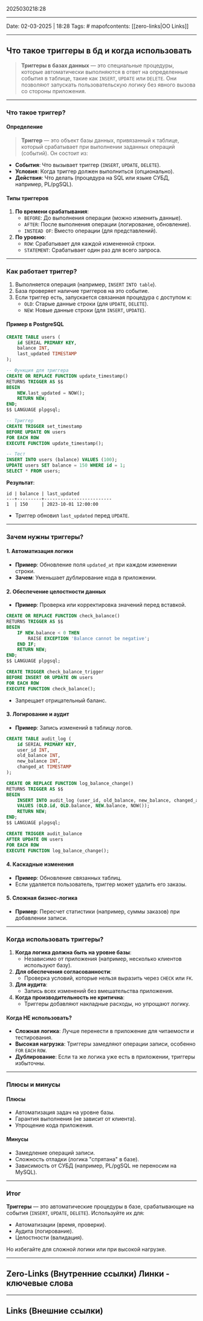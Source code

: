 2025030218:28
___
Date: 02-03-2025 | 18:28
Tags: #
mapofcontents: [[zero-links|OO Links]]
___
## Что такое триггеры в бд и когда использовать

> **Триггеры в базах данных** — это специальные процедуры, которые автоматически выполняются в ответ на определенные события в таблице, такие как `INSERT`, `UPDATE` или `DELETE`. Они позволяют запускать пользовательскую логику без явного вызова со стороны приложения.

---
### Что такое триггер?

#### Определение
  
> **Триггер** — это объект базы данных, привязанный к таблице, который срабатывает при выполнении заданных операций (событий). Он состоит из:

- **События**: Что вызывает триггер (`INSERT`, `UPDATE`, `DELETE`).
- **Условия**: Когда триггер должен выполниться (опционально).
- **Действия**: Что делать (процедура на SQL или языке СУБД, например, PL/pgSQL).
#### Типы триггеров

1. **По времени срабатывания**:  
    - `BEFORE`: До выполнения операции (можно изменить данные).
    - `AFTER`: После выполнения операции (логирование, обновление).
    - `INSTEAD OF`: Вместо операции (для представлений).
2. **По уровню**:  
    - `ROW`: Срабатывает для каждой измененной строки.
    - `STATEMENT`: Срабатывает один раз для всего запроса.

---
### Как работает триггер?

1. Выполняется операция (например, `INSERT` `INTO table`).
2. База проверяет наличие триггеров на это событие.
3. Если триггер есть, запускается связанная процедура с доступом к:  
    - `OLD`: Старые данные строки (для `UPDATE`, `DELETE`).
    - `NEW`: Новые данные строки (для `INSERT`, `UPDATE`).
#### Пример в PostgreSQL
```sql
CREATE TABLE users (
    id SERIAL PRIMARY KEY,
    balance INT,
    last_updated TIMESTAMP
);

-- Функция для триггера
CREATE OR REPLACE FUNCTION update_timestamp()
RETURNS TRIGGER AS $$
BEGIN
    NEW.last_updated = NOW();
    RETURN NEW;
END;
$$ LANGUAGE plpgsql;

-- Триггер
CREATE TRIGGER set_timestamp
BEFORE UPDATE ON users
FOR EACH ROW
EXECUTE FUNCTION update_timestamp();

-- Тест
INSERT INTO users (balance) VALUES (100);
UPDATE users SET balance = 150 WHERE id = 1;
SELECT * FROM users;
```

**Результат**:
```text
id | balance | last_updated
---+---------+-------------------------
1  | 150     | 2023-10-01 12:00:00
```

- Триггер обновил `last_updated` перед `UPDATE`.

---
### Зачем нужны триггеры?

#### 1. Автоматизация логики

- **Пример**: Обновление поля `updated_at` при каждом изменении строки.
- **Зачем**: Уменьшает дублирование кода в приложении.
#### 2. Обеспечение целостности данных

- **Пример**: Проверка или корректировка значений перед вставкой.
```sql
CREATE OR REPLACE FUNCTION check_balance()
RETURNS TRIGGER AS $$
BEGIN
    IF NEW.balance < 0 THEN
        RAISE EXCEPTION 'Balance cannot be negative';
    END IF;
    RETURN NEW;
END;
$$ LANGUAGE plpgsql;

CREATE TRIGGER check_balance_trigger
BEFORE INSERT OR UPDATE ON users
FOR EACH ROW
EXECUTE FUNCTION check_balance();
```

- Запрещает отрицательный баланс.
#### 3. Логирование и аудит
  
- **Пример**: Запись изменений в таблицу логов.
```sql
CREATE TABLE audit_log (
    id SERIAL PRIMARY KEY,
    user_id INT,
    old_balance INT,
    new_balance INT,
    changed_at TIMESTAMP
);

CREATE OR REPLACE FUNCTION log_balance_change()
RETURNS TRIGGER AS $$
BEGIN
    INSERT INTO audit_log (user_id, old_balance, new_balance, changed_at)
    VALUES (OLD.id, OLD.balance, NEW.balance, NOW());
    RETURN NEW;
END;
$$ LANGUAGE plpgsql;

CREATE TRIGGER audit_balance
AFTER UPDATE ON users
FOR EACH ROW
EXECUTE FUNCTION log_balance_change();
```

#### 4. Каскадные изменения

- **Пример**: Обновление связанных таблиц.
- Если удаляется пользователь, триггер может удалить его заказы.
#### 5. Сложная бизнес-логика

- **Пример**: Пересчет статистики (например, суммы заказов) при добавлении записи.

---
### Когда использовать триггеры?

1. **Когда логика должна быть на уровне базы**:  
    - Независимо от приложения (например, несколько клиентов используют базу).
2. **Для обеспечения согласованности**:  
    - Проверка условий, которые нельзя выразить через `CHECK` или `FK`.
3. **Для аудита**:  
    - Запись всех изменений без вмешательства приложения.
4. **Когда производительность не критична**:  
    - Триггеры добавляют накладные расходы, но упрощают логику.
#### Когда НЕ использовать?

- **Сложная логика**: Лучше перенести в приложение для читаемости и тестирования.
- **Высокая нагрузка**: Триггеры замедляют операции записи, особенно `FOR` `EACH` `ROW`.
- **Дублирование**: Если та же логика уже есть в приложении, триггеры избыточны.

---
### Плюсы и минусы

#### Плюсы

- Автоматизация задач на уровне базы.
- Гарантия выполнения (не зависит от клиента).
- Упрощение кода приложения.
#### Минусы

- Замедление операций записи.
- Сложность отладки (логика "спрятана" в базе).
- Зависимость от СУБД (например, PL/pgSQL не переносим на MySQL).

---
### Итог

**Триггеры** — это автоматические процедуры в базе, срабатывающие на события (`INSERT`, `UPDATE`, `DELETE`). Используйте их для:
  
- Автоматизации (время, проверки).
- Аудита (логирование).
- Целостности (валидация).

Но избегайте для сложной логики или при высокой нагрузке.


-----
**Zero-Links**  (Внутренние ссылки) Линки - ключевые слова
-

------
**Links** (Внешние ссылки)
-
